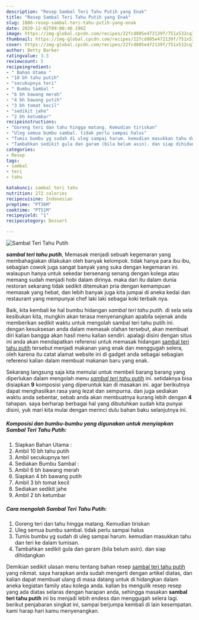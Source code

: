 ```yaml
---
description: "Resep Sambal Teri Tahu Putih yang Enak"
title: "Resep Sambal Teri Tahu Putih yang Enak"
slug: 1886-resep-sambal-teri-tahu-putih-yang-enak
date: 2020-12-02T09:00:40.196Z
image: https://img-global.cpcdn.com/recipes/22fcd805e472139f/751x532cq70/sambal-teri-tahu-putih-foto-resep-utama.jpg
thumbnail: https://img-global.cpcdn.com/recipes/22fcd805e472139f/751x532cq70/sambal-teri-tahu-putih-foto-resep-utama.jpg
cover: https://img-global.cpcdn.com/recipes/22fcd805e472139f/751x532cq70/sambal-teri-tahu-putih-foto-resep-utama.jpg
author: Betty Barker
ratingvalue: 3.3
reviewcount: 5
recipeingredient:
- " Bahan Utama "
- "10 bh tahu putih"
- "secukupnya teri"
- " Bumbu Sambal "
- "6 bh bawang merah"
- "4 bh bawang putih"
- "3 bh tomat kecil"
- "sedikit jahe"
- "2 bh ketumbar"
recipeinstructions:
- "Goreng teri dan tahu hingga matang. Kemudian tiriskan"
- "Uleg semua bumbu sambal. tidak perlu sampai halus"
- "Tumis bumbu yg sudah di uleg sampai harum. kemudian masukkan tahu dan teri ke dalam tumisan."
- "Tambahkan sedikit gula dan garam (bila belum asin). dan siap dihidangkan"
categories:
- Resep
tags:
- sambal
- teri
- tahu

katakunci: sambal teri tahu 
nutrition: 272 calories
recipecuisine: Indonesian
preptime: "PT36M"
cooktime: "PT51M"
recipeyield: "1"
recipecategory: Dessert

---
```



![Sambal Teri Tahu Putih](https://img-global.cpcdn.com/recipes/22fcd805e472139f/751x532cq70/sambal-teri-tahu-putih-foto-resep-utama.jpg)

<b><i>sambal teri tahu putih</i></b>, Memasak menjadi sebuah kegemaran yang membahagiakan dilakukan oleh banyak kelompok. tidak hanya para ibu ibu, sebagian cowok juga sangat banyak yang suka dengan kegemaran ini. walaupun hanya untuk sekedar bersenang senang dengan kolega atau memang sudah menjadi hobi dalam dirinya. maka dari itu dalam dunia restoran sekarang tidak sedikit ditemukan pria dengan kemampuan memasak yang hebat, dan lebih banyak juga kita jumpai di aneka kedai dan restaurant yang mempunyai chef laki laki sebagai koki terbaik nya.



Baik, kita kembali ke hal bumbu hidangan <i>sambal teri tahu putih</i>. di sela sela kesibukan kita, mungkin akan terasa menyenangkan apabila sejenak anda memberikan sedikit waktu untuk mengolah sambal teri tahu putih ini. dengan kesuksesan anda dalam memasak olahan tersebut, akan membuat diri kalian bangga akan hasil menu kalian sendiri. apalagi disini dengan situs ini anda akan mendapatkan referensi untuk memasak hidangan <u>sambal teri tahu putih</u> tersebut menjadi makanan yang enak dan menggugah selera, oleh karena itu catat alamat website ini di gadget anda sebagai sebagian referensi kalian dalam membuat makanan baru yang enak.


Sekarang langsung saja kita memulai untuk membeli barang barang yang diperlukan dalam mengolah menu <u><i>sambal teri tahu putih</i></u> ini. setidaknya bisa disiapkan <b>9</b> komposisi yang diperuntuk kan di masakan ini. agar berikutnya dapat menghasilkan rasa yang lezat dan sempurna. dan juga sediakan waktu anda sebentar, sebab anda akan membuatnya kurang lebih dengan <b>4</b> tahapan. saya berharap berbagai hal yang dibutuhkan sudah kita punyai disini, yuk mari kita mulai dengan merinci dulu bahan baku selanjutnya ini.

<!--inarticleads1-->

##### Komposisi dan bumbu-bumbu yang digunakan untuk menyiapkan Sambal Teri Tahu Putih:

1. Siapkan  Bahan Utama :
1. Ambil 10 bh tahu putih
1. Ambil secukupnya teri
1. Sediakan  Bumbu Sambal :
1. Ambil 6 bh bawang merah
1. Siapkan 4 bh bawang putih
1. Ambil 3 bh tomat kecil
1. Sediakan sedikit jahe
1. Ambil 2 bh ketumbar




<!--inarticleads2-->

##### Cara mengolah Sambal Teri Tahu Putih:

1. Goreng teri dan tahu hingga matang. Kemudian tiriskan
1. Uleg semua bumbu sambal. tidak perlu sampai halus
1. Tumis bumbu yg sudah di uleg sampai harum. kemudian masukkan tahu dan teri ke dalam tumisan.
1. Tambahkan sedikit gula dan garam (bila belum asin). dan siap dihidangkan




Demikian sedikit ulasan menu tentang bahan resep <u>sambal teri tahu putih</u> yang nikmat. saya harapkan anda sudah mengerti dengan artikel diatas, dan kalian dapat membuat ulang di masa datang untuk di hidangkan dalam aneka kegiatan family atau kolega anda. kalian bs mengulik resep resep yang ada diatas selaras dengan harapan anda, sehingga masakan <b>sambal teri tahu putih</b> ini bs menjadi lebih endess dan menggugah selera lagi. berikut penjabaran singkat ini, sampai berjumpa kembali di lain kesempatan. kami harap hari kamu menyenangkan.
